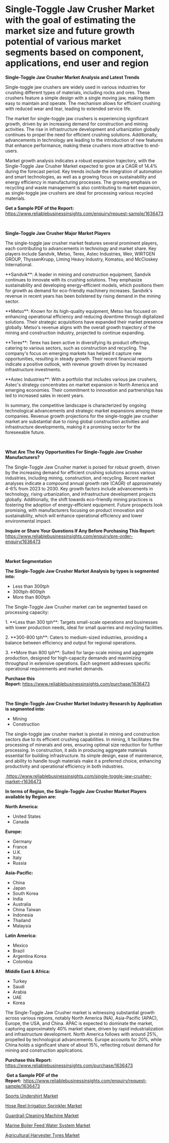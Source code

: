 <p><h1>Single-Toggle Jaw Crusher Market with the goal of estimating the market size and future growth potential of various market segments based on component, applications, end user and region</h1></p><p><strong>Single-Toggle Jaw Crusher Market Analysis and Latest Trends</strong></p>
<p><p>Single-toggle jaw crushers are widely used in various industries for crushing different types of materials, including rocks and ores. These crushers feature a simple design with a single moving jaw, making them easy to maintain and operate. The mechanism allows for efficient crushing with reduced wear and tear, leading to extended service life.</p><p>The market for single-toggle jaw crushers is experiencing significant growth, driven by an increasing demand for construction and mining activities. The rise in infrastructure development and urbanization globally continues to propel the need for efficient crushing solutions. Additionally, advancements in technology are leading to the introduction of new features that enhance performance, making these crushers more attractive to end-users.</p><p>Market growth analysis indicates a robust expansion trajectory, with the Single-Toggle Jaw Crusher Market expected to grow at a CAGR of 14.4% during the forecast period. Key trends include the integration of automation and smart technologies, as well as a growing focus on sustainability and energy efficiency in manufacturing processes. The growing emphasis on recycling and waste management is also contributing to market expansion, as single-toggle jaw crushers are ideal for processing various recycled materials.</p></p>
<p><strong>Get a Sample PDF of the Report:&nbsp;</strong> <a href="https://www.reliablebusinessinsights.com/enquiry/request-sample/1636473">https://www.reliablebusinessinsights.com/enquiry/request-sample/1636473</a></p>
<p>&nbsp;</p>
<p><strong>Single-Toggle Jaw Crusher Major Market Players</strong></p>
<p><p>The single-toggle jaw crusher market features several prominent players, each contributing to advancements in technology and market share. Key players include Sandvik, Metso, Terex, Astec Industries, Weir, WIRTGEN GROUP, ThyssenKrupp, Liming Heavy Industry, Komatsu, and McCloskey International.</p><p>**Sandvik**: A leader in mining and construction equipment, Sandvik continues to innovate with its crushing solutions. They emphasize sustainability and developing energy-efficient models, which positions them for growth as demand for eco-friendly machinery increases. Sandvik's revenue in recent years has been bolstered by rising demand in the mining sector.</p><p>**Metso**: Known for its high-quality equipment, Metso has focused on enhancing operational efficiency and reducing downtime through digitalized solutions. Their strategic acquisitions have expanded their market presence globally. Metso's revenue aligns with the overall growth trajectory of the mining and construction industry, projected to continue expanding.</p><p>**Terex**: Terex has been active in diversifying its product offerings, catering to various sectors, such as construction and recycling. The company's focus on emerging markets has helped it capture new opportunities, resulting in steady growth. Their recent financial reports indicate a positive outlook, with revenue growth driven by increased infrastructure investments.</p><p>**Astec Industries**: With a portfolio that includes various jaw crushers, Astec's strategy concentrates on market expansion in North America and emerging economies. Their commitment to innovation and partnerships has led to increased sales in recent years.</p><p>In summary, the competitive landscape is characterized by ongoing technological advancements and strategic market expansions among these companies. Revenue growth projections for the single-toggle jaw crusher market are substantial due to rising global construction activities and infrastructure developments, making it a promising sector for the foreseeable future.</p></p>
<p>&nbsp;</p>
<p><strong>What Are The Key Opportunities For Single-Toggle Jaw Crusher Manufacturers?</strong></p>
<p><p>The Single-Toggle Jaw Crusher market is poised for robust growth, driven by the increasing demand for efficient crushing solutions across various industries, including mining, construction, and recycling. Recent market analyses indicate a compound annual growth rate (CAGR) of approximately 4-6% from 2023 to 2030. Key growth factors include advancements in technology, rising urbanization, and infrastructure development projects globally. Additionally, the shift towards eco-friendly mining practices is fostering the adoption of energy-efficient equipment. Future prospects look promising, with manufacturers focusing on product innovation and sustainability, which will enhance operational efficiency and lower environmental impact.</p></p>
<p><strong>Inquire or Share Your Questions If Any Before Purchasing This Report:</strong> <a href="https://www.reliablebusinessinsights.com/enquiry/pre-order-enquiry/1636473">https://www.reliablebusinessinsights.com/enquiry/pre-order-enquiry/1636473</a></p>
<p>&nbsp;</p>
<p><strong>Market Segmentation</strong></p>
<p><strong>The Single-Toggle Jaw Crusher Market Analysis by types is segmented into:</strong></p>
<p><ul><li>Less than 300tph</li><li>300tph-800tph</li><li>More than 800tph</li></ul></p>
<p><p>The Single-Toggle Jaw Crusher market can be segmented based on processing capacity: </p><p>1. **Less than 300 tph**: Targets small-scale operations and businesses with lower production needs, ideal for small quarries and recycling facilities. </p><p>2. **300-800 tph**: Caters to medium-sized industries, providing a balance between efficiency and output for regional operations. </p><p>3. **More than 800 tph**: Suited for large-scale mining and aggregate production, designed for high-capacity demands and maximizing throughput in extensive operations. Each segment addresses specific operational requirements and market demands.</p></p>
<p><strong>Purchase this Report:&nbsp;</strong><a href="https://www.reliablebusinessinsights.com/purchase/1636473">https://www.reliablebusinessinsights.com/purchase/1636473</a></p>
<p>&nbsp;</p>
<p><strong>The Single-Toggle Jaw Crusher Market Industry Research by Application is segmented into:</strong></p>
<p><ul><li>Mining</li><li>Construction</li></ul></p>
<p><p>The single-toggle jaw crusher market is pivotal in mining and construction sectors due to its efficient crushing capabilities. In mining, it facilitates the processing of minerals and ores, ensuring optimal size reduction for further processing. In construction, it aids in producing aggregate materials essential for building infrastructure. Its simple design, ease of maintenance, and ability to handle tough materials make it a preferred choice, enhancing productivity and operational efficiency in both industries.</p></p>
<p><a href="https://www.reliablebusinessinsights.com/single-toggle-jaw-crusher-market-r1636473">&nbsp;https://www.reliablebusinessinsights.com/single-toggle-jaw-crusher-market-r1636473</a></p>
<p><strong>In terms of Region, the Single-Toggle Jaw Crusher Market Players available by Region are:</strong></p>
<p>
    <p> <strong> North America: </strong>
        <ul>
            <li>United States</li>
            <li>Canada</li>
        </ul>
        </p> 
    <p> <strong> Europe: </strong>
        <ul>
            <li>Germany</li>
            <li>France</li>
            <li>U.K.</li>
            <li>Italy</li>
            <li>Russia</li>
        </ul>
        </p> 
    <p> <strong> Asia-Pacific: </strong>
        <ul>
            <li>China</li>
            <li>Japan</li>
            <li>South Korea</li>
            <li>India</li>
            <li>Australia</li>
            <li>China Taiwan</li>
            <li>Indonesia</li>
            <li>Thailand</li>
            <li>Malaysia</li>
        </ul>
        </p> 
    <p> <strong> Latin America: </strong>
        <ul>
            <li>Mexico</li>
            <li>Brazil</li>
            <li>Argentina Korea</li>
            <li>Colombia</li>
        </ul>
        </p> 
    <p> <strong> Middle East & Africa: </strong>
        <ul>
            <li>Turkey</li>
            <li>Saudi</li>
            <li>Arabia</li>
            <li>UAE</li>
            <li>Korea</li>
        </ul>
    </p>
    </p>
<p><p>The Single-Toggle Jaw Crusher market is witnessing substantial growth across various regions, notably North America (NA), Asia-Pacific (APAC), Europe, the USA, and China. APAC is expected to dominate the market, capturing approximately 40% market share, driven by rapid industrialization and infrastructure development. North America follows with around 25%, propelled by technological advancements. Europe accounts for 20%, while China holds a significant share of about 15%, reflecting robust demand for mining and construction applications.</p></p>
<p><strong>Purchase this Report: </strong><a href="https://www.reliablebusinessinsights.com/purchase/1636473">https://www.reliablebusinessinsights.com/purchase/1636473</a></p>
<p>&nbsp;<strong>Get a Sample PDF of the Report:&nbsp;&nbsp;</strong><a href="https://www.reliablebusinessinsights.com/enquiry/request-sample/1636473">https://www.reliablebusinessinsights.com/enquiry/request-sample/1636473</a></p>
<p><strong></strong></p>
<p><p><a href="https://issuu.com/reportprime-2/docs/sports-undershirt-market-size-2030._81318dbf436341">Sports Undershirt Market</a></p><p><a href="https://medium.com/@aaronvargas43/emerging-market-trends-and-regional-analysis-of-hose-reel-irrigation-sprinkler-market-forecasted-9dfce9f66195">Hose Reel Irrigation Sprinkler Market</a></p><p><a href="https://medium.com/@aaronvargas43/guardrail-cleaning-machine-industry-sector-new-technologies-and-market-impact-forecasted-for-2445475640e8?postPublishedType=repub">Guardrail Cleaning Machine Market</a></p><p><a href="https://www.linkedin.com/pulse/exploring-marine-boiler-feed-water-system-market-dynamics-revenue-i9hxf?trackingId=1zMTp95EQTalC4OYVm2EaA%3D%3D">Marine Boiler Feed Water System Market</a></p><p><a href="https://github.com/CarolynWatkins697/Market-Research-Report-List-1/blob/main/agricultural-harvester-tyres-market.md">Agricultural Harvester Tyres Market</a></p></p>